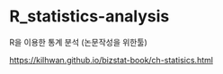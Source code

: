 # R_statistics-analysis

R을 이용한 통계 분석 (논문작성을 위한툴)


https://kilhwan.github.io/bizstat-book/ch-statisics.html


